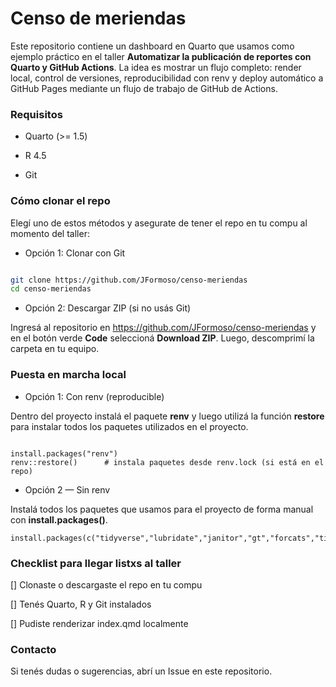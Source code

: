 # Censo de meriendas

Este repositorio contiene un dashboard en Quarto que usamos como ejemplo práctico en el taller **Automatizar la publicación de reportes con Quarto y GitHub Actions**.
La idea es mostrar un flujo completo: render local, control de versiones, reproducibilidad con renv y deploy automático a GitHub Pages mediante un flujo de trabajo de GitHub de Actions.

### Requisitos

- Quarto (>= 1.5)

- R 4.5

- Git


### Cómo clonar el repo 

Elegí uno de estos métodos y asegurate de tener el repo en tu compu al momento del taller:

- Opción 1: Clonar con Git

```bash

git clone https://github.com/JFormoso/censo-meriendas
cd censo-meriendas

```

- Opción 2: Descargar ZIP (si no usás Git)

Ingresá al repositorio en https://github.com/JFormoso/censo-meriendas y en el botón verde **Code** seleccioná **Download ZIP**.
Luego, descomprimí la carpeta en tu equipo.

### Puesta en marcha local

- Opción 1: Con renv (reproducible)

Dentro del proyecto instalá el paquete **renv** y luego utilizá la función **restore** para instalar todos los paquetes utilizados en el proyecto.

```{r}

install.packages("renv")
renv::restore()      # instala paquetes desde renv.lock (si está en el repo)
```

- Opción 2 — Sin renv 

Instalá todos los paquetes que usamos para el proyecto de forma manual con **install.packages()**.

```{r}
install.packages(c("tidyverse","lubridate","janitor","gt","forcats","tidytext","wordcloud2","stopwords","scales"))

```

### Checklist para llegar listxs al taller

[] Clonaste o descargaste el repo en tu compu

[] Tenés Quarto, R y Git instalados

[] Pudiste renderizar index.qmd localmente

### Contacto

Si tenés dudas o sugerencias, abrí un Issue en este repositorio.



